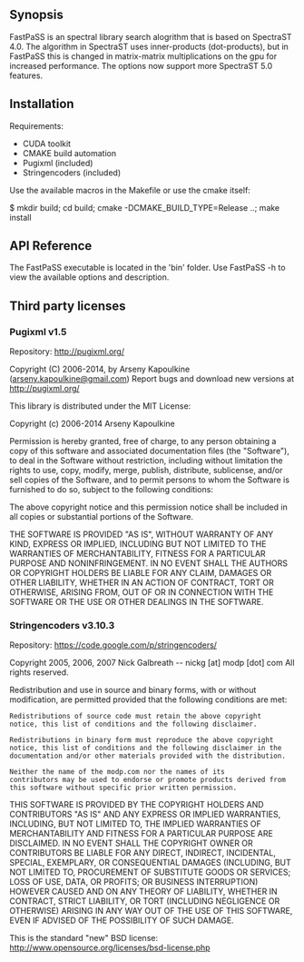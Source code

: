 ## Synopsis

FastPaSS is an spectral library search alogrithm that is based on SpectraST 4.0. The algorithm in SpectraST 
uses inner-products (dot-products), but in FastPaSS this is changed in matrix-matrix multiplications on the gpu
for increased performance. The options now support more SpectraST 5.0 features.

## Installation

Requirements:
- CUDA toolkit
- CMAKE build automation
- Pugixml (included)
- Stringencoders (included)

Use the available macros in the Makefile or use the cmake itself:

$ mkdir build; cd build; cmake -DCMAKE_BUILD_TYPE=Release ..; make install

## API Reference

The FastPaSS executable is located in the 'bin' folder. Use FastPaSS -h to view the available options and description.

## Third party licenses

### Pugixml v1.5

Repository: http://pugixml.org/

Copyright (C) 2006-2014, by Arseny Kapoulkine (arseny.kapoulkine@gmail.com)
Report bugs and download new versions at http://pugixml.org/

This library is distributed under the MIT License:

Copyright (c) 2006-2014 Arseny Kapoulkine

Permission is hereby granted, free of charge, to any person
obtaining a copy of this software and associated documentation
files (the "Software"), to deal in the Software without
restriction, including without limitation the rights to use,
copy, modify, merge, publish, distribute, sublicense, and/or sell
copies of the Software, and to permit persons to whom the
Software is furnished to do so, subject to the following
conditions:

The above copyright notice and this permission notice shall be
included in all copies or substantial portions of the Software.

THE SOFTWARE IS PROVIDED "AS IS", WITHOUT WARRANTY OF ANY KIND,
EXPRESS OR IMPLIED, INCLUDING BUT NOT LIMITED TO THE WARRANTIES
OF MERCHANTABILITY, FITNESS FOR A PARTICULAR PURPOSE AND
NONINFRINGEMENT. IN NO EVENT SHALL THE AUTHORS OR COPYRIGHT
HOLDERS BE LIABLE FOR ANY CLAIM, DAMAGES OR OTHER LIABILITY,
WHETHER IN AN ACTION OF CONTRACT, TORT OR OTHERWISE, ARISING
FROM, OUT OF OR IN CONNECTION WITH THE SOFTWARE OR THE USE OR
OTHER DEALINGS IN THE SOFTWARE.

### Stringencoders v3.10.3

Repository: https://code.google.com/p/stringencoders/

  Copyright 2005, 2006, 2007
  Nick Galbreath -- nickg [at] modp [dot] com
  All rights reserved.
 
  Redistribution and use in source and binary forms, with or without
  modification, are permitted provided that the following conditions are
  met:
 
    Redistributions of source code must retain the above copyright
    notice, this list of conditions and the following disclaimer.
 
    Redistributions in binary form must reproduce the above copyright
    notice, this list of conditions and the following disclaimer in the
    documentation and/or other materials provided with the distribution.
 
    Neither the name of the modp.com nor the names of its
    contributors may be used to endorse or promote products derived from
    this software without specific prior written permission.
 
  THIS SOFTWARE IS PROVIDED BY THE COPYRIGHT HOLDERS AND CONTRIBUTORS
  "AS IS" AND ANY EXPRESS OR IMPLIED WARRANTIES, INCLUDING, BUT NOT
  LIMITED TO, THE IMPLIED WARRANTIES OF MERCHANTABILITY AND FITNESS FOR
  A PARTICULAR PURPOSE ARE DISCLAIMED. IN NO EVENT SHALL THE COPYRIGHT
  OWNER OR CONTRIBUTORS BE LIABLE FOR ANY DIRECT, INDIRECT, INCIDENTAL,
  SPECIAL, EXEMPLARY, OR CONSEQUENTIAL DAMAGES (INCLUDING, BUT NOT
  LIMITED TO, PROCUREMENT OF SUBSTITUTE GOODS OR SERVICES; LOSS OF USE,
  DATA, OR PROFITS; OR BUSINESS INTERRUPTION) HOWEVER CAUSED AND ON ANY
  THEORY OF LIABILITY, WHETHER IN CONTRACT, STRICT LIABILITY, OR TORT
  (INCLUDING NEGLIGENCE OR OTHERWISE) ARISING IN ANY WAY OUT OF THE USE
  OF THIS SOFTWARE, EVEN IF ADVISED OF THE POSSIBILITY OF SUCH DAMAGE.
 
  This is the standard "new" BSD license:
  http://www.opensource.org/licenses/bsd-license.php
 
